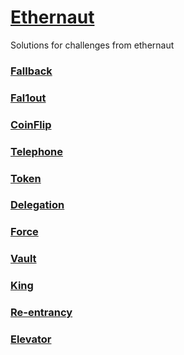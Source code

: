 # [Ethernaut](https://ethernaut.openzeppelin.com/)
Solutions for challenges from ethernaut

### [Fallback](https://github.com/robinpunn/blockchain-education/tree/main/ethernaut/01-fallback)

### [Fal1out](https://github.com/robinpunn/blockchain-education/tree/main/ethernaut/02-fal1out)

### [CoinFlip](https://github.com/robinpunn/blockchain-education/tree/main/ethernaut/03-coinflip)

### [Telephone](https://github.com/robinpunn/blockchain-education/tree/main/ethernaut/04-telephone)

### [Token](https://github.com/robinpunn/blockchain-education/tree/main/ethernaut/05-token)

### [Delegation](https://github.com/robinpunn/blockchain-education/tree/main/ethernaut/06-delegation)

### [Force](https://github.com/robinpunn/blockchain-education/tree/main/ethernaut/07-force)

### [Vault](https://github.com/robinpunn/blockchain-education/tree/main/ethernaut/08-vault)

### [King](https://github.com/robinpunn/blockchain-education/tree/main/ethernaut/09-king)

### [Re-entrancy](https://github.com/robinpunn/blockchain-education/tree/main/ethernaut/10-reentrancy)

### [Elevator](https://github.com/robinpunn/blockchain-education/tree/main/ethernaut/11-elevator)